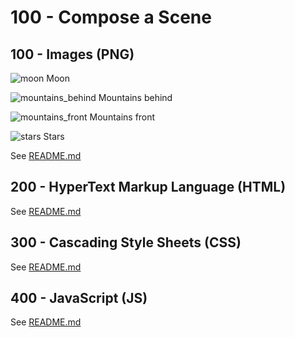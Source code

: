 # 100 - Compose a Scene

## 100 - Images (PNG)

![moon](https://user-images.githubusercontent.com/1499433/137722216-217d0d36-6ff6-4a43-a553-b1fa3d524e2a.png)
Moon

![mountains_behind](https://user-images.githubusercontent.com/1499433/137722331-b610af09-6d06-4eee-b470-178a85584c67.png)
Mountains behind

![mountains_front](https://user-images.githubusercontent.com/1499433/137723077-2b29bdd8-3931-4cac-9c15-85e1a8089425.png)
Mountains front

![stars](https://user-images.githubusercontent.com/1499433/137723311-8a794f6c-3ce8-494b-9203-0ce16f162e60.png)
Stars

See [README.md](./100/README.md)

## 200 - HyperText Markup Language (HTML)

See [README.md](./200/README.md)

## 300 - Cascading Style Sheets (CSS)

See [README.md](./300/README.md)

## 400 - JavaScript (JS)

See [README.md](./400/README.md)

